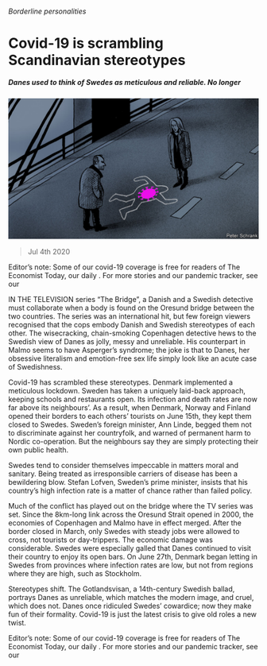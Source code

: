 ###### Borderline personalities

# Covid-19 is scrambling Scandinavian stereotypes 

##### Danes used to think of Swedes as meticulous and reliable. No longer 

![image](images/20200704_EUD001_0.jpg) 

> Jul 4th 2020 

Editor’s note: Some of our covid-19 coverage is free for readers of The Economist Today, our daily . For more stories and our pandemic tracker, see our 

IN THE TELEVISION series “The Bridge”, a Danish and a Swedish detective must collaborate when a body is found on the Oresund bridge between the two countries. The series was an international hit, but few foreign viewers recognised that the cops embody Danish and Swedish stereotypes of each other. The wisecracking, chain-smoking Copenhagen detective hews to the Swedish view of Danes as jolly, messy and unreliable. His counterpart in Malmo seems to have Asperger’s syndrome; the joke is that to Danes, her obsessive literalism and emotion-free sex life simply look like an acute case of Swedishness.

Covid-19 has scrambled these stereotypes. Denmark implemented a meticulous lockdown. Sweden has taken a uniquely laid-back approach, keeping schools and restaurants open. Its infection and death rates are now far above its neighbours’. As a result, when Denmark, Norway and Finland opened their borders to each others’ tourists on June 15th, they kept them closed to Swedes. Sweden’s foreign minister, Ann Linde, begged them not to discriminate against her countryfolk, and warned of permanent harm to Nordic co-operation. But the neighbours say they are simply protecting their own public health.


Swedes tend to consider themselves impeccable in matters moral and sanitary. Being treated as irresponsible carriers of disease has been a bewildering blow. Stefan Lofven, Sweden’s prime minister, insists that his country’s high infection rate is a matter of chance rather than failed policy.

Much of the conflict has played out on the bridge where the TV series was set. Since the 8km-long link across the Oresund Strait opened in 2000, the economies of Copenhagen and Malmo have in effect merged. After the border closed in March, only Swedes with steady jobs were allowed to cross, not tourists or day-trippers. The economic damage was considerable. Swedes were especially galled that Danes continued to visit their country to enjoy its open bars. On June 27th, Denmark began letting in Swedes from provinces where infection rates are low, but not from regions where they are high, such as Stockholm.

Stereotypes shift. The Gotlandsvisan, a 14th-century Swedish ballad, portrays Danes as unreliable, which matches the modern image, and cruel, which does not. Danes once ridiculed Swedes’ cowardice; now they make fun of their formality. Covid-19 is just the latest crisis to give old roles a new twist.

Editor’s note: Some of our covid-19 coverage is free for readers of The Economist Today, our daily . For more stories and our pandemic tracker, see our 

